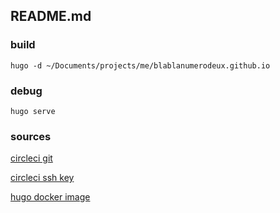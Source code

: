 ## README.md

### build
`hugo -d ~/Documents/projects/me/blablanumerodeux.github.io`

### debug 
`hugo serve`

### sources

[circleci git](https://support.circleci.com/hc/en-us/articles/360018860473-How-to-push-a-commit-back-to-the-same-repository-as-part-of-the-CircleCI-job)

[circleci ssh key](https://circleci.com/docs/2.0/gh-bb-integration/#creating-a-github-deploy-key)

[hugo docker image](https://hub.docker.com/r/jguyomard/hugo-builder/)

